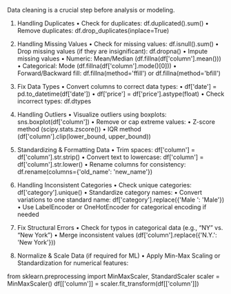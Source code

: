 Data cleaning is a crucial step before analysis or modeling.

1. Handling Duplicates
	•	Check for duplicates: df.duplicated().sum()
	•	Remove duplicates: df.drop_duplicates(inplace=True)
   
2. Handling Missing Values
	•	Check for missing values: df.isnull().sum()
	•	Drop missing values (if they are insignificant): df.dropna()
	•	Impute missing values
	•	Numeric: Mean/Median (df.fillna(df['column'].mean()))
	•	Categorical: Mode (df.fillna(df['column'].mode()[0]))
	•	Forward/Backward fill: df.fillna(method='ffill') or df.fillna(method='bfill')

3. Fix Data Types
	•	Convert columns to correct data types:
	•	df['date'] = pd.to_datetime(df['date'])
	•	df['price'] = df['price'].astype(float)
	•	Check incorrect types: df.dtypes

4. Handling Outliers
	•	Visualize outliers using boxplots: sns.boxplot(df['column'])
	•	Remove or cap extreme values:
	•	Z-score method (scipy.stats.zscore())
	•	IQR method (df['column'].clip(lower_bound, upper_bound))

5. Standardizing & Formatting Data
	•	Trim spaces: df['column'] = df['column'].str.strip()
	•	Convert text to lowercase: df['column'] = df['column'].str.lower()
	•	Rename columns for consistency: df.rename(columns={'old_name': 'new_name'})

6. Handling Inconsistent Categories
	•	Check unique categories: df['category'].unique()
	•	Standardize category names:
	•	Convert variations to one standard name: df['category'].replace({'Male ': 'Male'})
	•	Use LabelEncoder or OneHotEncoder for categorical encoding if needed

7. Fix Structural Errors
	•	Check for typos in categorical data (e.g., “NY” vs. “New York”)
	•	Merge inconsistent values (df['column'].replace({'N.Y.': 'New York'}))

8.  Normalize & Scale Data (if required for ML)
	•	Apply Min-Max Scaling or Standardization for numerical features:

from sklearn.preprocessing import MinMaxScaler, StandardScaler
scaler = MinMaxScaler()
df[['column']] = scaler.fit_transform(df[['column']])

